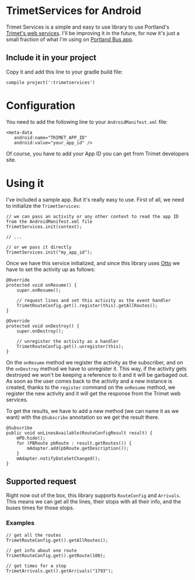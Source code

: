 TrimetServices for Android
==========================

Trimet Services is a simple and easy to use library to use Portland's [Trimet's web services](http://developer.trimet.org). I'll be improving it in the future, for now it's just a small fraction of what I'm using on [Portland Bus app](play.google.com/store/apps/details?id=ws.otero.adrian.portlandbus).


## Include it in your project

Copy it and add this line to your gradle build file:

```
compile project(':trimetservices')
```

# Configuration

You need to add the following line to your `AndroidManifest.xml` file:

```
<meta-data
   android:name="TRIMET_APP_ID"
   android:value="your_app_id" />
```

Of course, you have to add your App ID you can get from Trimet developers site.


# Using it

I've included a sample app. But it's really easy to use. First of all, we need to initialize the `TrimetServices`:

```
// we can pass an activity or any other context to read the app ID from the AndroidManifest.xml file
TrimetServices.init(context);

// ...

// or we pass it directly
TrimetServices.init("my_app_id");
```

Once we have this service initialized, and since this library uses [Otto](http://square.github.io/otto/) we have to set the activity up as follows:

```
@Override
protected void onResume() {
    super.onResume();

    // request lines and set this activity as the event handler
    TrimetRouteConfig.get().register(this).getAllRoutes();
}

@Override
protected void onDestroy() {
    super.onDestroy();

    // unregister the activity as a handler
    TrimetRouteConfig.get().unregister(this);
}
```

On the `onResume` method we register the activity  as the subscriber, and on the `onDestroy` method we have to unregister it. This way, if the activity gets destroyed we won't be keeping a reference to it and it will be garbaged out. As soon as the user comes back to the activity and a new instance is created, thanks to the `register` command on the `onResume` method, we register the new activity and it will get the response from the Trimet web services.

To get the results, we have to add a new method (we can name it as we want) with the `@Subscribe` annotation so we get the result there.

```
@Subscribe
public void onLinesAvailable(RouteConfigResult result) {
    mPD.hide();
    for (PBRoute pbRoute : result.getRoutes()) {
        mAdapter.add(pbRoute.getDescription());
    }
    mAdapter.notifyDataSetChanged();
}
```

## Supported request

Right now out of the box, this library supports `RouteConfig` and `Arrivals`. This means we can get all the lines, their stops with all their info, and the buses times for those stops.


### Examples

```
// get all the routes
TrimetRouteConfig.get().getAllRoutes();

// get info about one route
TrimetRouteConfig.get().getRoute(100);

// get times for a stop
TrimetArrivals.get().getArrivals("1793");
```
